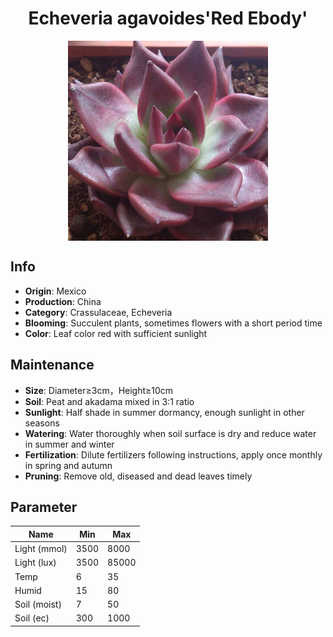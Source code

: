 <h1 align='center'>Echeveria agavoides'Red Ebody'</h1>
<p align="center">
    <img 
        align='center'
        width='320'
        src="../images/echeveria agavoidesred ebody.png" 
        alt='Echeveria agavoides'Red Ebody'' />
</p>

## Info

 - **Origin**: Mexico
 - **Production**: China
 - **Category**: Crassulaceae, Echeveria
 - **Blooming**: Succulent plants, sometimes flowers with a short period time
 - **Color**: Leaf color red with sufficient sunlight

## Maintenance

 - **Size**: Diameter≥3cm，Height≥10cm
 - **Soil**: Peat and akadama mixed in 3:1 ratio
 - **Sunlight**: Half shade in summer dormancy, enough sunlight in other seasons
 - **Watering**: Water thoroughly when soil surface is dry and reduce water in summer and winter
 - **Fertilization**: Dilute fertilizers following instructions, apply once monthly in spring and autumn
 - **Pruning**: Remove old, diseased and dead leaves timely

## Parameter

| Name         | Min  | Max   |
|--------------|------|-------|
| Light (mmol) | 3500 | 8000  |
| Light (lux)  | 3500 | 85000 |
| Temp         | 6    | 35    |
| Humid        | 15   | 80    |
| Soil (moist) | 7   | 50    |
| Soil (ec)    | 300  | 1000  |